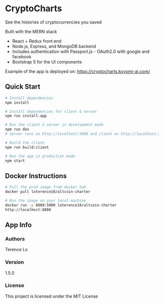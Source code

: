 # CryptoCharts

See the histories of cryptocurrencies you saved

Built with the MERN stack
- React + Redux front end 
- Node.js, Express, and MongoDB backend
- Includes authentication with Passport.js - OAuth2.0 with google and facebook
- Bootstrap 5 for the UI components

Example of the app is deployed on:
https://cryptocharts.koyomi-ai.com/

## Quick Start

```bash
# Install dependencies
npm install

# Install dependencies for client & server
npm run install-app

# Run the client & server in development mode
npm run dev
# Server runs on http://localhost:5000 and client on http://localhost:3000

# Build the client
npm run build:client

# Run the app in production mode
npm start

```

## Docker Instructions

```bash
# Pull the prod image from docker hub
docker pull loterence10/altcoin-charter

# Run the image on your local machine
docker run -p 8888:5000 loterence10/altcoin-charter
http://localhost:8888
```

## App Info

### Authors

Terence Lo

### Version

1.5.0

### License

This project is licensed under the MIT License
